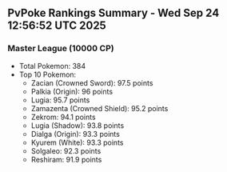 ## PvPoke Rankings Summary - Wed Sep 24 12:56:52 UTC 2025

### Master League (10000 CP)
- Total Pokemon: 384
- Top 10 Pokemon:
  - Zacian (Crowned Sword): 97.5 points
  - Palkia (Origin): 96 points
  - Lugia: 95.7 points
  - Zamazenta (Crowned Shield): 95.2 points
  - Zekrom: 94.1 points
  - Lugia (Shadow): 93.8 points
  - Dialga (Origin): 93.3 points
  - Kyurem (White): 93.3 points
  - Solgaleo: 92.3 points
  - Reshiram: 91.9 points

